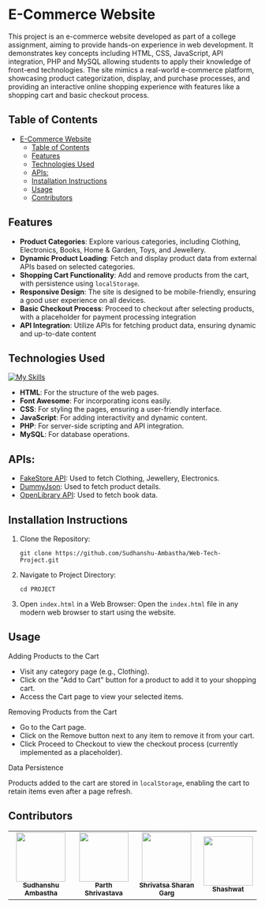 # E-Commerce Website

This project is an e-commerce website developed as part of a college assignment, aiming to provide hands-on experience in web development. It demonstrates key concepts including HTML, CSS, JavaScript, API integration, PHP and MySQL allowing students to apply their knowledge of front-end technologies. The site mimics a real-world e-commerce platform, showcasing product categorization, display, and purchase processes, and providing an interactive online shopping experience with features like a shopping cart and basic checkout process.

## Table of Contents

- [E-Commerce Website](#e-commerce-website)
  - [Table of Contents](#table-of-contents)
  - [Features](#features)
  - [Technologies Used](#technologies-used)
  - [APIs:](#apis)
  - [Installation Instructions](#installation-instructions)
  - [Usage](#usage)
  - [Contributors](#contributors)

## Features

- **Product Categories**: Explore various categories, including Clothing, Electronics, Books, Home & Garden, Toys, and Jewellery.
- **Dynamic Product Loading**: Fetch and display product data from external APIs based on selected categories.
- **Shopping Cart Functionality**: Add and remove products from the cart, with persistence using `localStorage`.
- **Responsive Design**: The site is designed to be mobile-friendly, ensuring a good user experience on all devices.
- **Basic Checkout Process**: Proceed to checkout after selecting products, with a placeholder for payment processing integration
- **API Integration**: Utilize APIs for fetching product data, ensuring dynamic and up-to-date content

## Technologies Used
[![My Skills](https://skillicons.dev/icons?i=html,css,js,php,mysql)](https://skillicons.dev)
- **HTML**: For the structure of the web pages.
- **Font Awesome**: For incorporating icons easily.
- **CSS**: For styling the pages, ensuring a user-friendly interface.
- **JavaScript**: For adding interactivity and dynamic content.
- **PHP**: For server-side scripting and API integration.
- **MySQL**: For database operations.


## APIs:
- [FakeStore API](https://fakestoreapi.com/): Used to fetch Clothing, Jewellery, Electronics.
- [DummyJson](https://dummyjson.com/): Used to fetch product details.
- [OpenLibrary API](https://openlibrary.org/subjects/fantasy.json?limit=10): Used to fetch book data.

## Installation Instructions
1. Clone the Repository:
    ```
    git clone https://github.com/Sudhanshu-Ambastha/Web-Tech-Project.git
    ```
2. Navigate to Project Directory:
   ```
   cd PROJECT
   ```
3. Open `index.html` in a Web Browser: Open the `index.html` file in any modern web browser to start using the website.
   
## Usage
Adding Products to the Cart
- Visit any category page (e.g., Clothing).
- Click on the "Add to Cart" button for a product to add it to your shopping cart.
- Access the Cart page to view your selected items.
  
Removing Products from the Cart
- Go to the Cart page.
- Click on the Remove button next to any item to remove it from your cart.
- Click Proceed to Checkout to view the checkout process (currently implemented as a placeholder).
  
Data Persistence

Products added to the cart are stored in `localStorage`, enabling the cart to retain items even after a page refresh.

## Contributors
<table>
    <tr>
        <td align="center">
        <a href="http://github.com/Sudhanshu-Ambastha">
            <img src="https://avatars.githubusercontent.com/u/135802131?v=4" width="100px;" alt=""/>
            <br />
            <sub><b>Sudhanshu Ambastha</b></sub>
        </a>
        <br />
    </td>
    <td align="center">
        <a href="https://github.com/Vishwas567917">
            <img src="https://avatars.githubusercontent.com/u/139749696?s=100&v=4" width="100px;" alt=""/>
            <br />
            <sub><b>Parth Shrivastava</b></sub>
        </a>
        <br />
    </td>
    <td align="center">
        <a href="https://github.com/Shrivatsa-Sharan-Garg">
            <img src="https://avatars.githubusercontent.com/u/179140208?v=4" width="100px;" alt=""/>
            <br />
            <sub><b>Shrivatsa Sharan Garg</b></sub>
        </a>
        <br />
    </td>
    <td align="center">
        <a href="https://github.com/ShashwatAG">
            <img src="https://avatars.githubusercontent.com/u/98804766?v=4" width="100px;" alt=""/>
            <br />
            <sub><b>Shashwat</b></sub>
        </a>
        <br />
    </td>
    </tr>
</table>
